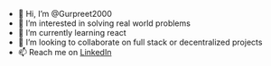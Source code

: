 - 👋 Hi, I’m @Gurpreet2000
- 👀 I’m interested in solving real world problems
- 🌱 I’m currently learning react
- 💞️ I’m looking to collaborate on full stack or decentralized projects
- 📫 Reach me on [LinkedIn](https://www.linkedin.com/in/gurpreet-singh-734279b7/)

<!---
Gurpreet2000/Gurpreet2000 is a ✨ special ✨ repository because its `README.md` (this file) appears on your GitHub profile.
You can click the Preview link to take a look at your changes.
--->

